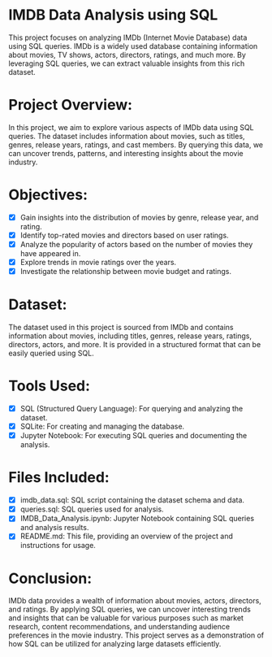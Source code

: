 # IMDB Data Analysis using SQL
This project focuses on analyzing IMDb (Internet Movie Database) data using SQL queries. IMDb is a widely used database containing information about movies, TV shows, actors, directors, ratings, and much more. By leveraging SQL queries, we can extract valuable insights from this rich dataset.

# Project Overview:
In this project, we aim to explore various aspects of IMDb data using SQL queries. The dataset includes information about movies, such as titles, genres, release years, ratings, and cast members. By querying this data, we can uncover trends, patterns, and interesting insights about the movie industry.

# Objectives:
- [x] Gain insights into the distribution of movies by genre, release year, and rating.
- [x] Identify top-rated movies and directors based on user ratings.
- [x] Analyze the popularity of actors based on the number of movies they have appeared in.
- [x] Explore trends in movie ratings over the years.
- [x] Investigate the relationship between movie budget and ratings.

# Dataset:
The dataset used in this project is sourced from IMDb and contains information about movies, including titles, genres, release years, ratings, directors, actors, and more. It is provided in a structured format that can be easily queried using SQL.

# Tools Used:
- [x] SQL (Structured Query Language): For querying and analyzing the dataset.
- [x] SQLite: For creating and managing the database.
- [x] Jupyter Notebook: For executing SQL queries and documenting the analysis.

# Files Included:
- [x] imdb_data.sql: SQL script containing the dataset schema and data.
- [x] queries.sql: SQL queries used for analysis.
- [x] IMDB_Data_Analysis.ipynb: Jupyter Notebook containing SQL queries and analysis results.
- [x] README.md: This file, providing an overview of the project and instructions for usage.

# Conclusion:
IMDb data provides a wealth of information about movies, actors, directors, and ratings. By applying SQL queries, we can uncover interesting trends and insights that can be valuable for various purposes such as market research, content recommendations, and understanding audience preferences in the movie industry. This project serves as a demonstration of how SQL can be utilized for analyzing large datasets efficiently.
